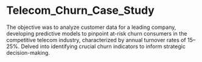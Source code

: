 # Telecom_Churn_Case_Study
The objective was to analyze customer data for a leading company, developing predictive models to pinpoint at-risk churn consumers in the competitive telecom industry, characterized by annual turnover rates of 15–25%. Delved into identifying crucial churn indicators to inform strategic decision-making.
